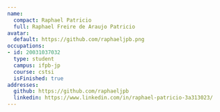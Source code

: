 ```yaml
---
name:
  compact: Raphael Patricio
  full: Raphael Freire de Araujo Patricio
avatar:
  default: https://github.com/raphaeljpb.png
occupations:
- id: 20031037032
  type: student
  campus: ifpb-jp
  course: cstsi
  isFinished: true
addresses:
  github: https://github.com/raphaeljpb
  linkedin: https://www.linkedin.com/in/raphael-patricio-3a313023/
---
```

